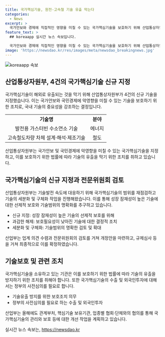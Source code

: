 ```yaml
---
title: 국가핵심기술, 원전·고속철 기술 유출 막는다
categories:
  - News
excerpt: >
  국가안보와 경제에 직접적인 영향을 미칠 수 있는 국가핵심기술을 보호하기 위해 산업통상자원부가 발전용 가스터빈 수소연소 기술과 고속철도차량 차체 설계·해석·제조기술 등 4건을 신규로 지정했다. 또한 3건을 해제하고, 24건을 세분화·구체화했으며, 이로써 국가핵심기술은 총 13개 분야 76개로 늘어났다. 이에 따라 보호가 필요한 기술은 보다 신속한 보호조치가 이루어지고 있는 것으로 보인다.산업부는 또한 올해도 국가핵심기술에 관련된 의견을 수렴하고 개정작업을 계속할 예정이며, 산업기술보호법에 따라 기술유출 방지에 더욱 신경을 쓰고 있다고 밝혔다.
feature_text: >
  ## koreaapp 실시간 뉴스 속보입니다.

  국가안보와 경제에 직접적인 영향을 미칠 수 있는 국가핵심기술을 보호하기 위해 산업통상자원부가 발전용 가스터빈 수소연소 기술과 고속철도차량 차체 설계·해석·제조기술 등 4건을 신규로 지정했다. 또한 3건을 해제하고, 24건을 세분화·구체화했으며, 이로써 국가핵심기술은 총 13개 분야 76개로 늘어났다. 이에 따라 보호가 필요한 기술은 보다 신속한 보호조치가 이루어지고 있는 것으로 보인다.산업부는 또한 올해도 국가핵심기술에 관련된 의견을 수렴하고 개정작업을 계속할 예정이며, 산업기술보호법에 따라 기술유출 방지에 더욱 신경을 쓰고 있다고 밝혔다.
image: 'https://newsdao.kr/res/images/meta/newsdao_breakingnews.jpg'
---
```


<p><img src="https://newsdao.kr/res/images/meta/newsdao_breakingnews.jpg" alt="koreaapp 속보" /></p>

<h2 data-ke-size="size26">산업통상자원부, 4건의 국가핵심기술 신규 지정</h2>

<p data-ke-size="size16">국가핵심기술이 해외로 유출되는 것을 막기 위해 산업통상자원부가 4건의 신규 기술을 지정했습니다. 이는 국가안보와 국민경제에 악영향을 미칠 수 있는 기술을 보호하기 위한 조치로, 국내 기술의 중요성을 강조하는 결정입니다.</p>

<table>
  <tr>
    <td style="text-align: center; height: 17px;"><b>기술명</b></td>
    <td style="text-align: center; height: 17px;"><b>분야</b></td>
  </tr>
  <tr>
    <td style="text-align: center; height: 17px;">발전용 가스터빈 수소연소 기술</td>
    <td style="text-align: center; height: 17px;">에너지</td>
  </tr>
  <tr>
    <td style="text-align: center; height: 17px;">고속철도차량 차체 설계·해석·제조기술</td>
    <td style="text-align: center; height: 17px;">철도</td>
  </tr>
</table>

<p data-ke-size="size16">산업통상자원부는 국가안보 및 국민경제에 악영향을 미칠 수 있는 국가핵심기술을 지정하고, 이를 보호하기 위한 법률에 따라 기술의 유출을 막기 위한 조치를 취하고 있습니다.</p>

<h2 data-ke-size="size26">국가핵심기술의 신규 지정과 전문위원회 검토</h2>

<p data-ke-size="size16">산업통상자원부는 기술발전 속도에 대응하기 위해 국가핵심기술의 범위를 재점검하고 기술의 세분화 및 구체화 작업을 진행해왔습니다. 이를 통해 성장 잠재성이 높은 기술에 대한 선제적 보호와 기술범위의 명확화를 추구하고 있습니다.</p>

<ul>
  <li>신규 지정: 성장 잠재성이 높은 기술의 선제적 보호를 위해</li>
  <li>과감한 해제: 보호필요성이 낮아진 기술에 대한 결정적 조치</li>
  <li>세분화 및 구체화: 기술범위의 명확한 검토 및 확대</li>
</ul>

<p data-ke-size="size16">산업부는 업계 의견 수렴과 전문위원회의 검토를 거쳐 개정안을 마련하고, 규제심사 등을 거쳐 최종적으로 이를 확정하였습니다.</p>

<h2 data-ke-size="size26">기술보호 및 관련 조치</h2>

<p data-ke-size="size16">국가핵심기술을 소유하고 있는 기관은 이를 보호하기 위한 법률에 따라 기술의 유출을 방지하기 위한 조치를 취해야 합니다. 또한 국가핵심기술의 수출 및 외국인투자에 대해서는 정부의 사전심의를 필요로 합니다.</p>

<ul>
  <li>기술유출 방지를 위한 보호조치 의무</li>
  <li>정부의 사전심의를 필요로 하는 수출 및 외국인투자</li>
</ul>

<p data-ke-size="size16">산업부는 올해에도 관계부처, 핵심기술 보유기관, 업종별 협회·단체와의 협의를 통해 국가핵심기술의 관리와 보호 등에 대한 개선 작업을 계획하고 있습니다.</p>
실시간 뉴스 속보는, <a href="https://newsdao.kr" rel="dofollow">https://newsdao.kr</a>


